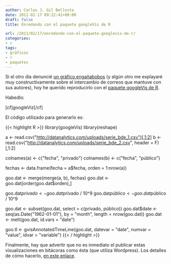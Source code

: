 ```yaml
---
author: Carlos J. Gil Bellosta
date: 2011-02-17 09:22:41+00:00
draft: false
title: Enredando con el paquete googleVis de R

url: /2011/02/17/enredando-con-el-paquete-googlevis-de-r/
categories:
- r
tags:
- gráficos
- r
- paquetes
---
```


Si el otro día denuncié [un gráfico engañabobos](http://www.datanalytics.com/2011/01/31/un-grafico-enganabobos/) (y algún otro me explayaré muy constructivamente sobre el intercambio de correos que mantuve con sus autores), hoy he querido reproducirlo con el [paquete googleVis de R](http://cran.r-project.org/web/packages/googleVis/index.html).

Habedlo:

[cf]googleViz[/cf]




El código utilizado para generarlo es:




{{< highlight R >}}
library(googleVis)
library(reshape)

a <- read.csv("http://datanalytics.com/uploads/serie_bde_1.csv")[,1:2]
b <- read.csv("http://datanalytics.com/uploads/serie_bde_2.csv", header = F)[,1:2]

colnames(a) <- c("fecha", "privado")
colnames(b) <- c("fecha", "público")

fechas <- data.frame(fecha = a$fecha, orden = 1:nrow(a))

goo.dat <- merge(merge(a, b), fechas)
goo.dat <- goo.dat[order(goo.dat$orden),]

goo.dat$privado <- goo.dat$privado / 10^9
goo.dat$público <- goo.dat$público / 10^9

goo.dat <- subset(goo.dat, select = c(privado, público))
goo.dat$date <- seq(as.Date("1962-01-01"), by = "month", length = nrow(goo.dat))
goo.dat <- melt(goo.dat, id.vars = "date")


goo.tl <- gvisAnnotatedTimeLine(goo.dat, datevar = "date",
            numvar = "value", idvar = "variable")
{{< / highlight >}}

Finalmente, hay que advertir que no es inmediato el publicar estas visualizaciones en bitácoras como ésta (que utiliza Wordpress). Los detalles de cómo hacerlo, [en este enlace](http://extats.blogspot.com/2011/02/inserting-google-visualizations-in.html).

